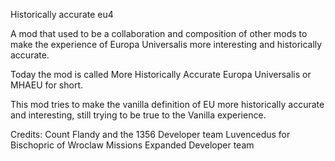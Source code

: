 Historically accurate eu4

A mod that used to be a collaboration and composition of other mods to make the experience of Europa Universalis more interesting and historically accurate. 

Today the mod is called More Historically Accurate Europa Universalis or MHAEU for short.

This mod tries to make the vanilla definition of EU more historically accurate and interesting, still trying to be true to the Vanilla experience.


Credits:
Count Flandy and the 1356 Developer team
Luvencedus for Bischopric of Wroclaw
Missions Expanded Developer team
